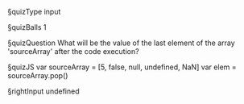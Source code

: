 §quizType
input

§quizBalls
1

§quizQuestion
What will be the value of the last element of the array 'sourceArray' after the code execution?


§quizJS
var sourceArray = [5, false, null, undefined, NaN]
var elem = sourceArray.pop()


§rightInput
undefined
